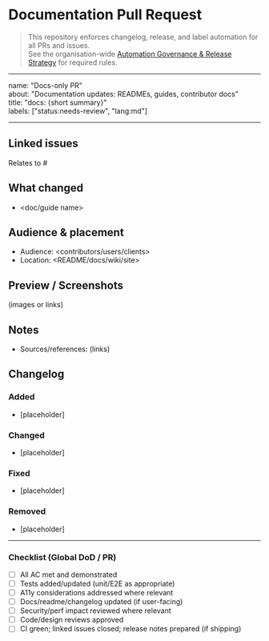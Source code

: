 # Documentation Pull Request

> This repository enforces changelog, release, and label automation for all PRs and issues.  
> See the organisation-wide [Automation Governance & Release Strategy](https://github.com/lightspeedwp/.github/blob/main/AUTOMATION_GOVERNANCE.md) for required rules.

---

name: "Docs-only PR"  
about: "Documentation updates: READMEs, guides, contributor docs"  
title: "docs: {short summary}"  
labels: ["status:needs-review", "lang:md"]  

---

## Linked issues

<!--
List any related issues by number (e.g. closes #123, relates to #789).
-->

Relates to #

## What changed

- <doc/guide name>

## Audience & placement

- Audience: <contributors/users/clients>
- Location: <README/docs/wiki/site>

## Preview / Screenshots

(images or links)

## Notes

- Sources/references: (links)

## Changelog

<!--
Required for release automation.
Format: Keep a Changelog.
Categories: Added, Changed, Fixed, Removed.
User-facing notes only. Internal-only PRs (rare) may use the skip-changelog label.
Example:
### Added
- Added setup guide for staging deployments. (Relates to #789)
-->

### Added

- [placeholder]

### Changed

- [placeholder]

### Fixed

- [placeholder]

### Removed

- [placeholder]

<!--
If no user-facing changelog entry is needed, apply the skip-changelog label to this PR.
-->

---


### Checklist (Global DoD / PR)

- [ ] All AC met and demonstrated
- [ ] Tests added/updated (unit/E2E as appropriate)
- [ ] A11y considerations addressed where relevant
- [ ] Docs/readme/changelog updated (if user-facing)
- [ ] Security/perf impact reviewed where relevant
- [ ] Code/design reviews approved
- [ ] CI green; linked issues closed; release notes prepared (if shipping)
